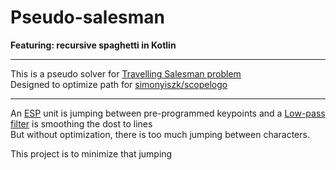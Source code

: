 # Pseudo-salesman  
**Featuring: recursive spaghetti in Kotlin**

---

This is a pseudo solver for [Travelling Salesman problem](https://en.wikipedia.org/wiki/Travelling_salesman_problem)  
Designed to optimize path for [simonyiszk/scopelogo](https://github.com/simonyiszk/scopelogo)

---

An [ESP](https://www.espressif.com/en/products/socs/esp32) unit is jumping between pre-programmed keypoints and a [Low-pass filter](https://en.wikipedia.org/wiki/Low-pass_filter) is smoothing the dost to lines  
But without optimization, there is too much jumping between characters.  

This project is to minimize that jumping

